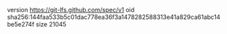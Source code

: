 version https://git-lfs.github.com/spec/v1
oid sha256:144faa533b5c01dac778ea36f3a1478282588313e41a829ca61abc14be5e274f
size 21045
